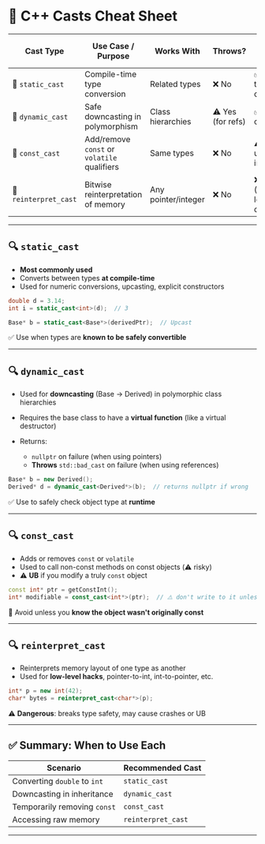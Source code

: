 # 🧾 **C++ Casts Cheat Sheet**

| Cast Type             | Use Case / Purpose                          | Works With          | Throws?           | Safe?                                 | Typical Use Cases |
| --------------------- | ------------------------------------------- | ------------------- | ----------------- | ------------------------------------- | ----------------- |
| 🔹 `static_cast`      | Compile-time type conversion                | Related types       | ❌ No             | ✅ Yes (if types are compatible)      |                   |
| 🔹 `dynamic_cast`     | Safe downcasting in polymorphism            | Class hierarchies   | ⚠️ Yes (for refs) | ✅ Runtime-checked                    |                   |
| 🔹 `const_cast`       | Add/remove `const` or `volatile` qualifiers | Same types          | ❌ No             | ⚠️ Risky (if used incorrectly)        |                   |
| 🔹 `reinterpret_cast` | Bitwise reinterpretation of memory          | Any pointer/integer | ❌ No             | ❌ Unsafe (very low-level, dangerous) |                   |

---

## 🔍 `static_cast`

- **Most commonly used**
- Converts between types **at compile-time**
- Used for numeric conversions, upcasting, explicit constructors

```cpp
double d = 3.14;
int i = static_cast<int>(d);  // 3

Base* b = static_cast<Base*>(derivedPtr);  // Upcast
```

✅ Use when types are **known to be safely convertible**

---

## 🔍 `dynamic_cast`

- Used for **downcasting** (Base → Derived) in polymorphic class hierarchies
- Requires the base class to have a **virtual function** (like a virtual destructor)
- Returns:

  - `nullptr` on failure (when using pointers)
  - **Throws** `std::bad_cast` on failure (when using references)

```cpp
Base* b = new Derived();
Derived* d = dynamic_cast<Derived*>(b);  // returns nullptr if wrong
```

✅ Use to safely check object type at **runtime**

---

## 🔍 `const_cast`

- Adds or removes `const` or `volatile`
- Used to call non-const methods on const objects (⚠️ risky)
- ⚠️ **UB** if you modify a truly `const` object

```cpp
const int* ptr = getConstInt();
int* modifiable = const_cast<int*>(ptr);  // ⚠️ don't write to it unless you're sure
```

🚫 Avoid unless you **know the object wasn't originally const**

---

## 🔍 `reinterpret_cast`

- Reinterprets memory layout of one type as another
- Used for **low-level hacks**, pointer-to-int, int-to-pointer, etc.

```cpp
int* p = new int(42);
char* bytes = reinterpret_cast<char*>(p);
```

⚠️ **Dangerous**: breaks type safety, may cause crashes or UB

---

## ✅ Summary: When to Use Each

| Scenario                     | Recommended Cast   |
| ---------------------------- | ------------------ |
| Converting `double` to `int` | `static_cast`      |
| Downcasting in inheritance   | `dynamic_cast`     |
| Temporarily removing `const` | `const_cast`       |
| Accessing raw memory         | `reinterpret_cast` |

---

